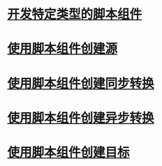 # [开发特定类型的脚本组件](developing-specific-types-of-script-components.md)
# [使用脚本组件创建源](creating-a-source-with-the-script-component.md)
# [使用脚本组件创建同步转换](creating-a-synchronous-transformation-with-the-script-component.md)
# [使用脚本组件创建异步转换](creating-an-asynchronous-transformation-with-the-script-component.md)
# [使用脚本组件创建目标](creating-a-destination-with-the-script-component.md)
